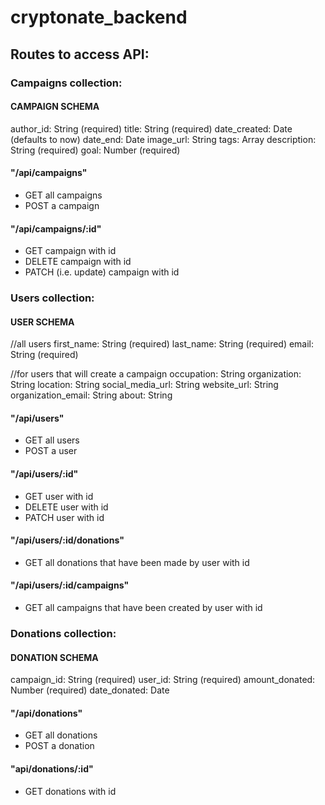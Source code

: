 # cryptonate_backend

## Routes to access API:

### Campaigns collection:

#### CAMPAIGN SCHEMA
author_id: String (required)
title: String (required)
date_created: Date (defaults to now)
date_end: Date
image_url: String
tags: Array
description: String (required)
goal: Number (required)

#### "/api/campaigns"  
- GET all campaigns
- POST a campaign

#### "/api/campaigns/:id"
- GET campaign with id
- DELETE campaign with id
- PATCH (i.e. update) campaign with id


### Users collection:
#### USER SCHEMA
//all users
first_name: String (required)
last_name: String (required)
email: String (required)

//for users that will create a campaign
occupation: String
organization: String
location: String
social_media_url: String
website_url: String
organization_email: String
about: String
  
#### "/api/users"
- GET all users
- POST a user

#### "/api/users/:id"
- GET user with id
- DELETE user with id
- PATCH user with id

#### "/api/users/:id/donations"
- GET all donations that have been made by user with id

#### "/api/users/:id/campaigns"
- GET all campaigns that have been created by user with id

### Donations collection:
#### DONATION SCHEMA
campaign_id: String (required)
user_id: String (required)
amount_donated: Number (required)
date_donated: Date

#### "/api/donations"
- GET all donations
- POST a donation

#### "api/donations/:id"
- GET donations with id


